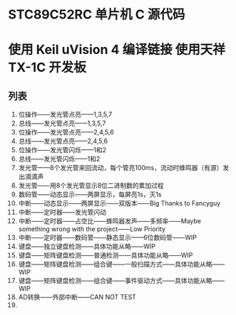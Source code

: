 # STC89C52RC 单片机 C 源代码
# 使用 Keil uVision 4 编译链接  使用天祥 TX-1C 开发板

## 列表
1. 位操作——发光管点亮——1,3,5,7
2. 总线——发光管点亮——1,3,5,7
3. 位操作——发光管点亮——2,4,5,6
4. 总线——发光管点亮——2,4,5,6
5. 位操作——发光管闪烁——1和2
6. 总线——发光管闪烁——1和2
7. 发光管——8个发光管来回流动，每个管亮100ms，流动时蜂鸣器（有源）发出滴滴声
8. 发光管——用8个发光管显示8位二进制数的累加过程
9. 数码管——动态显示——两屏显示，每屏亮1s，灭1s
10. 中断——动态显示——两屏显示——双版本——Big Thanks to Fancyguy
11. 中断——定时器——发光管闪动
12. 中断——定时器——占空比——蜂鸣器发声——多频率——Maybe something wrong with the project——Low Priority
13. 中断——定时器——数码管——静态显示——6位数码管——WIP
14. 键盘——独立键盘检测——具体功能从略——WIP
15. 键盘——矩阵键盘检测——普通检测——具体功能从略——WIP
16. 键盘——矩阵键盘检测——组合键——一般扫描方式——具体功能从略——WIP
17. 键盘——矩阵键盘检测——组合键——事件驱动方式——具体功能从略——WIP
18. AD转换——外部中断——CAN NOT TEST
19. 
